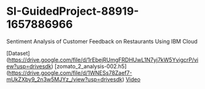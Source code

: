 # SI-GuidedProject-88919-1657886966
Sentiment Analysis of Customer Feedback on Restaurants Using IBM Cloud


[Dataset] (https://drive.google.com/file/d/1rEbejRUmgFRDHUwL1N7yj7kW5YvigcrP/view?usp=drivesdk)
[zomato_2_analysis-002.h5] (https://drive.google.com/file/d/1WNESs78Zaef7-mUkZXby9_2n3w5MJYz_/view?usp=drivesdk)
[Video](https://drive.google.com/file/d/1t38NWBhOLfIGnmjHiJ9bcgZwP_f8dIOb/view?usp=drivesdk) 
